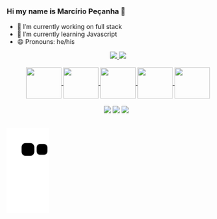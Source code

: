 ### Hi my name is Marcírio Peçanha 👋

- 🔭 I’m currently working on full stack
- 🌱 I’m currently learning Javascript
- 😄 Pronouns: he/his
<div align="center">
  <a href="htpps://github.com/MarcirioPecanha">
  <img height="220em" src="https://github-readme-stats.vercel.app/api?username=MarcirioPecanha&show_icons=true&theme=github_dark&include_all_commits=true">
  <img height="220em" src="https://github-readme-stats.vercel.app/api/top-langs/?username=MarcirioPecanha&layout=compact&theme=github_dark"/>
</div>
<div align="center" style="display: inline_block">
  <br>
  <img align="center" height="70" width="80" src="https://cdn.jsdelivr.net/gh/devicons/devicon/icons/html5/html5-original.svg" />
  <img align="center" height="70" width="80" src="https://cdn.jsdelivr.net/gh/devicons/devicon/icons/css3/css3-original.svg" />       
  <img align="center" height="70"  width="80" src="https://cdn.jsdelivr.net/gh/devicons/devicon/icons/javascript/javascript-original.svg" />       
  <img align="center" height="70" width="80" src="https://cdn.jsdelivr.net/gh/devicons/devicon/icons/bootstrap/bootstrap-original.svg" />
  <img align="center" height="70" width="80" src="https://cdn.jsdelivr.net/gh/devicons/devicon/icons/react/react-original-wordmark.svg" />
                 
</div>
<br>
<div align="center">
<a href="https://www.instagram.com/marcirio.pecanha/" target="_blank"><img src="https://img.shields.io/badge/-Instagram-%23E4405F?style=for-the-badge&logo=instagram&logoColor=white" target="_blank"></a>
  <a href= "mailto:marciriop@yahoo.com.br"><img src="https://img.shields.io/badge/-Gmail-%23333?style=for-the-badge&logo=gmail&logoColor=white" target="_blank"></a>
  <a href= "https://www.linkedin.com/in/marcírio-peçanha-21b47595" target="_blank"><img src="https://img.shields.io/badge/-LinkedIn-%230077B5?style=for-the-badge&logo=linkedin&logoColor=white" target="_blank"></a>  
</div>
<br>

![Snake animation](https://github.com/MarcirioPecanha/MarcirioPecanha/blob/output/github-contribution-grid-snake.svg)
